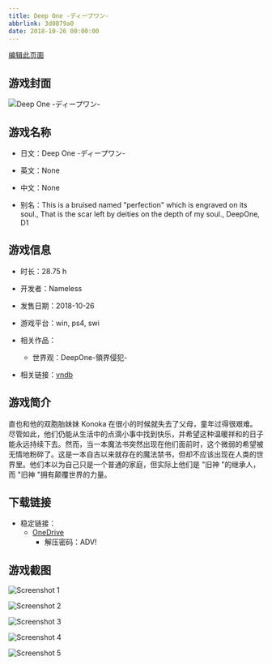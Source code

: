 ```yaml
---
title: Deep One -ディープワン-
abbrlink: 3d0879a0
date: 2018-10-26 00:00:00
---
```

[编辑此页面](https://github.com/ACG-3/ADV3-source/blob/main/source/_posts/games/Deep%20One%20-%E3%83%87%E3%82%A3%E3%83%BC%E3%83%97%E3%83%AF%E3%83%B3-.md)

## 游戏封面

![Deep One -ディープワン-](https://pan.timero.xyz/onedrive/img_lib_001/Deep%20One%20-%E3%83%87%E3%82%A3%E3%83%BC%E3%83%97%E3%83%AF%E3%83%B3-_cover.avif)


## 游戏名称

- 日文：Deep One -ディープワン-
- 英文：None
- 中文：None

- 别名：This is a bruised named "perfection" which is engraved on its soul., That is the scar left by deities on the depth of my soul., DeepOne, D1


## 游戏信息

- 时长：28.75 h
- 开发者：Nameless
- 发售日期：2018-10-26
- 游戏平台：win, ps4, swi
- 相关作品：
   - 世界观：DeepOne-領界侵犯-

- 相关链接：[vndb](https://vndb.org/v22499)


## 游戏简介

直也和他的双胞胎妹妹 Konoka 在很小的时候就失去了父母，童年过得很艰难。尽管如此，他们仍能从生活中的点滴小事中找到快乐，并希望这种温暖祥和的日子能永远持续下去。然而，当一本魔法书突然出现在他们面前时，这个微弱的希望被无情地粉碎了。这是一本自古以来就存在的魔法禁书，但却不应该出现在人类的世界里。他们本以为自己只是一个普通的家庭，但实际上他们是 "旧神 "的继承人，而 "旧神 "拥有颠覆世界的力量。




## 下载链接

- 稳定链接：
    - [OneDrive](https://pan.timero.xyz/onedrive/adv_lib_001/Deep%20One%20-%E3%83%87%E3%82%A3%E3%83%BC%E3%83%97%E3%83%AF%E3%83%B3-)
        - 解压密码：ADV!



## 游戏截图


![Screenshot 1](https://pan.timero.xyz/onedrive/img_lib_001/Deep%20One%20-%E3%83%87%E3%82%A3%E3%83%BC%E3%83%97%E3%83%AF%E3%83%B3-_Screenshot_1.avif)

![Screenshot 2](https://pan.timero.xyz/onedrive/img_lib_001/Deep%20One%20-%E3%83%87%E3%82%A3%E3%83%BC%E3%83%97%E3%83%AF%E3%83%B3-_Screenshot_2.avif)

![Screenshot 3](https://pan.timero.xyz/onedrive/img_lib_001/Deep%20One%20-%E3%83%87%E3%82%A3%E3%83%BC%E3%83%97%E3%83%AF%E3%83%B3-_Screenshot_3.avif)

![Screenshot 4](https://pan.timero.xyz/onedrive/img_lib_001/Deep%20One%20-%E3%83%87%E3%82%A3%E3%83%BC%E3%83%97%E3%83%AF%E3%83%B3-_Screenshot_4.avif)

![Screenshot 5](https://pan.timero.xyz/onedrive/img_lib_001/Deep%20One%20-%E3%83%87%E3%82%A3%E3%83%BC%E3%83%97%E3%83%AF%E3%83%B3-_Screenshot_5.avif)

